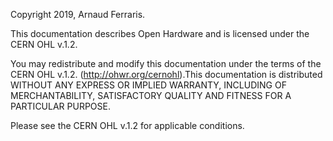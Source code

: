 Copyright 2019, Arnaud Ferraris.

This documentation describes Open Hardware and is licensed under the
CERN OHL v.1.2.

You may redistribute and modify this documentation under the terms of the
CERN OHL v.1.2. (http://ohwr.org/cernohl).This documentation is distributed
WITHOUT ANY EXPRESS OR IMPLIED WARRANTY, INCLUDING OF MERCHANTABILITY,
SATISFACTORY QUALITY AND FITNESS FOR A PARTICULAR PURPOSE.

Please see the CERN OHL v.1.2 for applicable conditions.